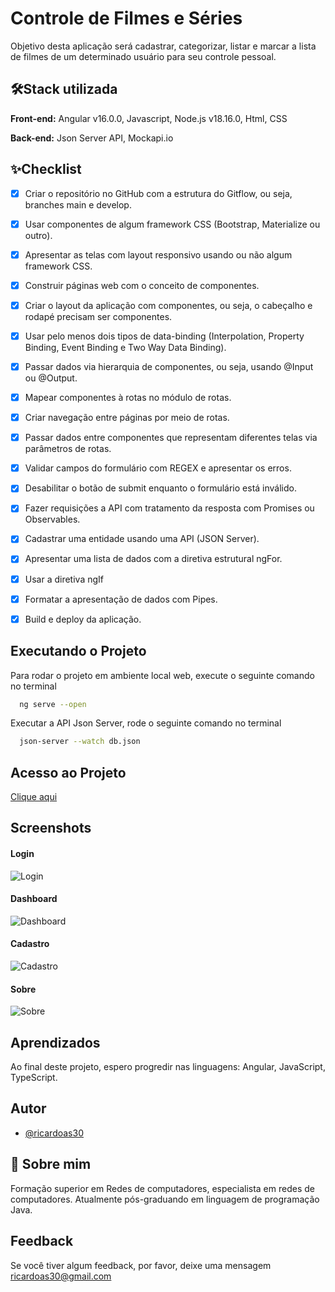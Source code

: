 # Controle de Filmes e Séries

Objetivo desta aplicação será cadastrar, categorizar, listar e marcar a lista de filmes de um determinado usuário para seu controle pessoal.


## 🛠Stack utilizada

**Front-end:** Angular v16.0.0, Javascript, Node.js v18.16.0, Html, CSS

**Back-end:** Json Server API, Mockapi.io


## ✨Checklist

- [x]  Criar o repositório no GitHub com a estrutura do Gitflow, ou seja, branches main e develop.
- [x]  Usar componentes de algum framework CSS (Bootstrap, Materialize ou outro).
- [x]  Apresentar as telas com layout responsivo usando ou não algum framework CSS.
- [x]  Construir páginas web com o conceito de componentes. 
- [x]  Criar o layout da aplicação com componentes, ou seja, o cabeçalho e rodapé precisam ser componentes.
- [x]  Usar pelo menos dois tipos de data-binding (Interpolation, Property Binding, Event Binding e Two Way Data Binding).
- [x]  Passar dados via hierarquia de componentes, ou seja, usando @Input ou @Output.
- [x]  Mapear componentes à rotas no módulo de rotas.
- [x]  Criar navegação entre páginas por meio de rotas.
- [x]  Passar dados entre componentes que representam diferentes telas via parâmetros de rotas. 
- [x]  Validar campos do formulário com REGEX e apresentar os erros.
- [x]  Desabilitar o botão de submit enquanto o formulário está inválido.
- [x]  Fazer requisições a API com tratamento da resposta com Promises ou Observables.
- [x]  Cadastrar uma entidade usando uma API (JSON Server).
- [x]  Apresentar uma lista de dados com a diretiva estrutural ngFor.
- [x]  Usar a diretiva ngIf
- [x]  Formatar a apresentação de dados com Pipes.
- [x]  Build e deploy da aplicação.


## Executando o Projeto

Para rodar o projeto em ambiente local web, execute o seguinte comando no terminal

```bash
  ng serve --open
```

Executar a API Json Server, rode o seguinte comando no terminal

```bash
  json-server --watch db.json
```

## Acesso ao Projeto

[Clique aqui](https://ricardoas30.github.io/controle-filmes-series-app)

## Screenshots

#### Login
![Login](https://user-images.githubusercontent.com/14126452/240376901-9b50c771-51da-4f2b-9d64-453077b5bde2.png)

#### Dashboard
![Dashboard](https://user-images.githubusercontent.com/14126452/240376921-71b93638-9270-4421-9f1e-8fcce4a8650a.png)

#### Cadastro
![Cadastro](https://user-images.githubusercontent.com/14126452/240382749-8daf1703-5e63-4de9-987e-97698585a5de.png)

#### Sobre
![Sobre](https://user-images.githubusercontent.com/14126452/240376911-e91a699d-f88c-4d27-b20c-6faa9b91a779.png)


## Aprendizados

Ao final deste projeto, espero progredir nas linguagens: Angular, JavaScript, TypeScript.


## Autor

- [@ricardoas30](https://github.com/ricardoas30)


## 🚀 Sobre mim

Formação superior em Redes de computadores, especialista em redes de computadores. Atualmente pós-graduando em linguagem de programação Java.


## Feedback

Se você tiver algum feedback, por favor, deixe uma mensagem ricardoas30@gmail.com
